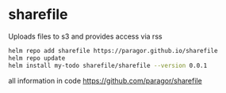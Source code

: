 # sharefile

Uploads files to s3 and provides access via rss

```bash
helm repo add sharefile https://paragor.github.io/sharefile
helm repo update
helm install my-todo sharefile/sharefile --version 0.0.1
```


all information in code  https://github.com/paragor/sharefile
